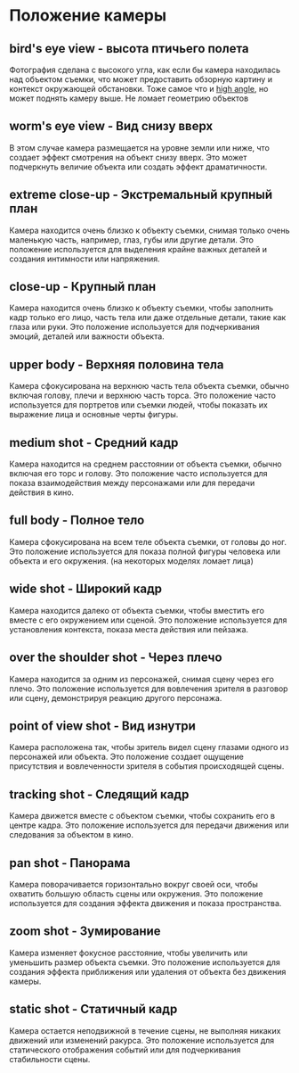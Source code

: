 <script setup lang="ts">
import VSlider from "@/components/VSlider.vue";
import { withBase } from 'vitepress';
const base = withBase('./position');
</script>

# Положение камеры

## bird's eye view - высота птичьего полета
Фотография сделана с высокого угла, как если бы камера находилась над объектом съемки, что может предоставить обзорную картину и контекст окружающей обстановки.
Тоже самое что и [high angle](./angle.md#high-angle---высокий-угол), но может поднять камеру выше. Не ломает геометрию объектов

## worm's eye view - Вид снизу вверх 

В этом случае камера размещается на уровне земли или ниже, что создает эффект смотрения на объект снизу вверх. Это может подчеркнуть величие объекта или создать эффект драматичности.

## extreme close-up - Экстремальный крупный план

Камера находится очень близко к объекту съемки, снимая только очень маленькую часть, например, глаз, губы или другие детали. Это положение используется для выделения крайне важных деталей и создания интимности или напряжения.

## close-up - Крупный план 

Камера находится очень близко к объекту съемки, чтобы заполнить кадр только его лицо, часть тела или даже отдельные детали, такие как глаза или руки. Это положение используется для подчеркивания эмоций, деталей или важности объекта.

## upper body - Верхняя половина тела

Камера сфокусирована на верхнюю часть тела объекта съемки, обычно включая голову, плечи и верхнюю часть торса. Это положение часто используется для портретов или съемки людей, чтобы показать их выражение лица и основные черты фигуры.

## medium shot - Средний кадр

Камера находится на среднем расстоянии от объекта съемки, обычно включая его торс и голову. Это положение часто используется для показа взаимодействия между персонажами или для передачи действия в кино.

## full body - Полное тело

Камера сфокусирована на всем теле объекта съемки, от головы до ног. Это положение используется для показа полной фигуры человека или объекта и его окружения. (на некоторых моделях ломает лица)

## wide shot - Широкий кадр

Камера находится далеко от объекта съемки, чтобы вместить его вместе с его окружением или сценой. Это положение используется для установления контекста, показа места действия или пейзажа.

## over the shoulder shot - Через плечо

Камера находится за одним из персонажей, снимая сцену через его плечо. Это положение используется для вовлечения зрителя в разговор или сцену, демонстрируя реакцию другого персонажа.

## point of view shot - Вид изнутри 

Камера расположена так, чтобы зритель видел сцену глазами одного из персонажей или объекта. Это положение создает ощущение присутствия и вовлеченности зрителя в события происходящей сцены.

## tracking shot - Следящий кадр

Камера движется вместе с объектом съемки, чтобы сохранить его в центре кадра. Это положение используется для передачи движения или следования за объектом в кино.

## pan shot - Панорама

Камера поворачивается горизонтально вокруг своей оси, чтобы охватить большую область сцены или окружения. Это положение используется для создания эффекта движения и показа пространства.

## zoom shot - Зумирование

Камера изменяет фокусное расстояние, чтобы увеличить или уменьшить размер объекта съемки. Это положение используется для создания эффекта приближения или удаления от объекта без движения камеры.

## static shot - Статичный кадр

Камера остается неподвижной в течение сцены, не выполняя никаких движений или изменений ракурса. Это положение используется для статического отображения событий или для подчеркивания стабильности сцены.

